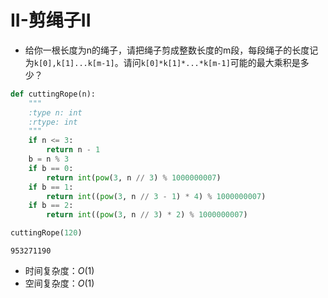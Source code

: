 # II-剪绳子II

* 给你一根长度为n的绳子，请把绳子剪成整数长度的m段，每段绳子的长度记为`k[0],k[1]...k[m-1]`。请问`k[0]*k[1]*...*k[m-1]`可能的最大乘积是多少？


```python
def cuttingRope(n):
    """
    :type n: int
    :rtype: int
    """
    if n <= 3:
        return n - 1
    b = n % 3
    if b == 0:
        return int(pow(3, n // 3) % 1000000007)
    if b == 1:
        return int((pow(3, n // 3 - 1) * 4) % 1000000007)
    if b == 2:
        return int((pow(3, n // 3) * 2) % 1000000007)
```


```python
cuttingRope(120)
```




    953271190



* 时间复杂度：$O(1)$
* 空间复杂度：$O(1)$
